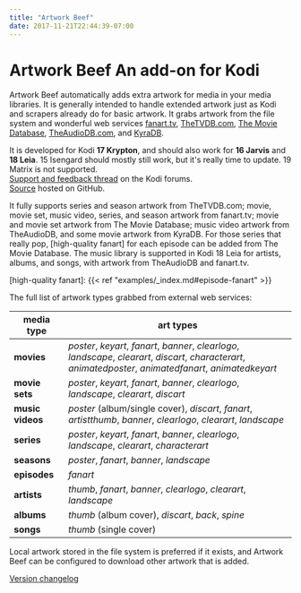 ```yaml
---
title: "Artwork Beef"
date: 2017-11-21T22:44:39-07:00
---
```


# Artwork Beef <span class="subtitle">An add-on for Kodi</span>

Artwork Beef automatically adds extra artwork for media in your media libraries. It is generally intended to
handle extended artwork just as Kodi and scrapers already do for basic artwork. It grabs artwork from
the file system and wonderful web services [fanart.tv], [TheTVDB.com], [The Movie Database],
[TheAudioDB.com], and [KyraDB].

[fanart.tv]: https://fanart.tv/
[TheTVDB.com]: http://thetvdb.com/
[The Movie Database]: https://www.themoviedb.org/
[TheAudioDB.com]: https://www.theaudiodb.com/
[KyraDB]: https://www.kyradb.com/

It is developed for Kodi **17 Krypton**, and should also work for **16 Jarvis** and **18 Leia**.
15 Isengard should mostly still work, but it's really time to update. 19 Matrix is not supported.  
[Support and feedback thread](https://forum.kodi.tv/showthread.php?tid=258886) on the Kodi forums.  
[Source](https://github.com/rmrector/script.artwork.beef) hosted on GitHub.

It fully supports series and season artwork from TheTVDB.com; movie, movie set, music video, series,
and season artwork from fanart.tv; movie and movie set artwork from The Movie Database;
music video artwork from TheAudioDB, and some movie artwork from KyraDB.
For those series that really pop, [high-quality fanart] for each episode can be
added from The Movie Database.
The music library is supported in Kodi 18 Leia for artists, albums, and songs, with artwork
from TheAudioDB and fanart.tv.

[high-quality fanart]: {{< ref "examples/_index.md#episode-fanart" >}}

The full list of artwork types grabbed from external web services:

media type | art types
--- | ---
**movies** |  _poster_, _keyart_, _fanart_, _banner_, _clearlogo_, _landscape_, _clearart_, _discart_, _characterart_, _animatedposter_, _animatedfanart_, _animatedkeyart_
**movie sets** | _poster_, _keyart_, _fanart_, _banner_, _clearlogo_, _landscape_, _clearart_, _discart_
**music videos** | _poster_ (album/single cover), _discart_, _fanart_, _artistthumb_, _banner_, _clearlogo_, _clearart_, _landscape_
**series** | _poster_, _keyart_, _fanart_, _banner_, _clearlogo_, _landscape_, _clearart_, _characterart_
**seasons** | _poster_, _fanart_, _banner_, _landscape_
**episodes** | _fanart_
**artists** | _thumb_, _fanart_, _banner_, _clearlogo_, _clearart_, _landscape_
**albums** | _thumb_ (album cover), _discart_, _back_, _spine_
**songs** | _thumb_ (single cover)

Local artwork stored in the file system is preferred if it exists, and Artwork Beef can be configured
to download other artwork that is added.

[Version changelog](https://github.com/rmrector/script.artwork.beef/blob/master/changelog.txt)
